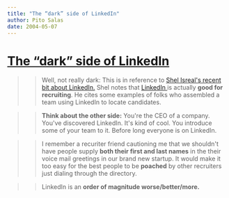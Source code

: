 ```yaml
---
title: "The “dark” side of LinkedIn"
author: Pito Salas
date: 2004-05-07
---
```

# [The “dark” side of LinkedIn](None)



>>

>> Well, not really dark: This is in reference to [Shel Isreal's recent bit
about
LinkedIn.](<http://seems2shel.typepad.com/itseemstome/2004/05/linkedin_part_3.html>)
Shel notes that [LinkedIn ](<http://www.linkedin.com/>)is actually **good for
recruiting**. He cites some examples of folks who assembled a team using
LinkedIn to locate candidates.

>>

>> **Think about the other side:** You're the CEO of a company. You've
discovered LinkedIn. It's kind of cool. You introduce some of your team to it.
Before long everyone is on LinkedIn.

>>

>> I remember a recuriter friend cautioning me that we shouldn't have people
supply **both their first and last names** in the their voice mail greetings
in our brand new startup. It would make it too easy for the best people to be
**poached** by other recruiters just dialing through the directory.

>>

>> LinkedIn is an **order of magnitude worse/better/more.**



